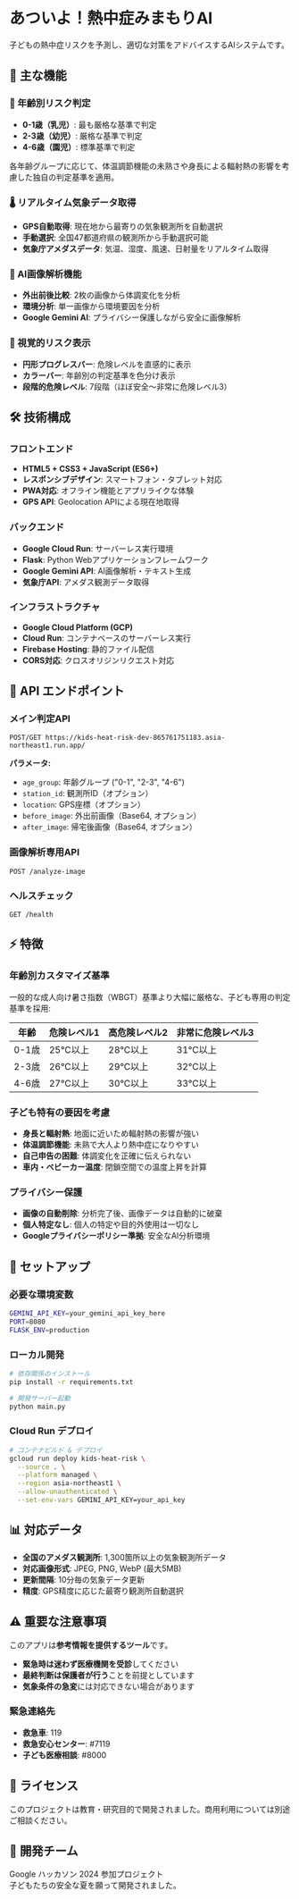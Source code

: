 # あついよ！熱中症みまもりAI

子どもの熱中症リスクを予測し、適切な対策をアドバイスするAIシステムです。

## 📱 主な機能

### 🎯 年齢別リスク判定
- **0-1歳（乳児）**: 最も厳格な基準で判定
- **2-3歳（幼児）**: 厳格な基準で判定  
- **4-6歳（園児）**: 標準基準で判定

各年齢グループに応じて、体温調節機能の未熟さや身長による輻射熱の影響を考慮した独自の判定基準を適用。

### 🌡️ リアルタイム気象データ取得
- **GPS自動取得**: 現在地から最寄りの気象観測所を自動選択
- **手動選択**: 全国47都道府県の観測所から手動選択可能
- **気象庁アメダスデータ**: 気温、湿度、風速、日射量をリアルタイム取得

### 📸 AI画像解析機能
- **外出前後比較**: 2枚の画像から体調変化を分析
- **環境分析**: 単一画像から環境要因を分析
- **Google Gemini AI**: プライバシー保護しながら安全に画像解析

### 🎨 視覚的リスク表示
- **円形プログレスバー**: 危険レベルを直感的に表示
- **カラーバー**: 年齢別の判定基準を色分け表示
- **段階的危険レベル**: 7段階（ほぼ安全～非常に危険レベル3）

## 🛠️ 技術構成

### フロントエンド
- **HTML5 + CSS3 + JavaScript (ES6+)**
- **レスポンシブデザイン**: スマートフォン・タブレット対応
- **PWA対応**: オフライン機能とアプリライクな体験
- **GPS API**: Geolocation APIによる現在地取得

### バックエンド
- **Google Cloud Run**: サーバーレス実行環境
- **Flask**: Python Webアプリケーションフレームワーク
- **Google Gemini API**: AI画像解析・テキスト生成
- **気象庁API**: アメダス観測データ取得

### インフラストラクチャ
- **Google Cloud Platform (GCP)**
- **Cloud Run**: コンテナベースのサーバーレス実行
- **Firebase Hosting**: 静的ファイル配信
- **CORS対応**: クロスオリジンリクエスト対応

## 🔧 API エンドポイント

### メイン判定API
```
POST/GET https://kids-heat-risk-dev-865761751183.asia-northeast1.run.app/
```

**パラメータ:**
- `age_group`: 年齢グループ ("0-1", "2-3", "4-6")
- `station_id`: 観測所ID（オプション）
- `location`: GPS座標（オプション）
- `before_image`: 外出前画像（Base64, オプション）
- `after_image`: 帰宅後画像（Base64, オプション）

### 画像解析専用API
```
POST /analyze-image
```

### ヘルスチェック
```
GET /health
```

## ⚡ 特徴

### 年齢別カスタマイズ基準
一般的な成人向け暑さ指数（WBGT）基準より大幅に厳格な、子ども専用の判定基準を採用:

| 年齢 | 危険レベル1 | 高危険レベル2 | 非常に危険レベル3 |
|------|------------|---------------|-------------------|
| 0-1歳 | 25°C以上 | 28°C以上 | 31°C以上 |
| 2-3歳 | 26°C以上 | 29°C以上 | 32°C以上 |
| 4-6歳 | 27°C以上 | 30°C以上 | 33°C以上 |

### 子ども特有の要因を考慮
- **身長と輻射熱**: 地面に近いため輻射熱の影響が強い
- **体温調節機能**: 未熟で大人より熱中症になりやすい
- **自己申告の困難**: 体調変化を正確に伝えられない
- **車内・ベビーカー温度**: 閉鎖空間での温度上昇を計算

### プライバシー保護
- **画像の自動削除**: 分析完了後、画像データは自動的に破棄
- **個人特定なし**: 個人の特定や目的外使用は一切なし
- **Googleプライバシーポリシー準拠**: 安全なAI分析環境

## 🚀 セットアップ

### 必要な環境変数
```bash
GEMINI_API_KEY=your_gemini_api_key_here
PORT=8080
FLASK_ENV=production
```

### ローカル開発
```bash
# 依存関係のインストール
pip install -r requirements.txt

# 開発サーバー起動
python main.py
```

### Cloud Run デプロイ
```bash
# コンテナビルド & デプロイ
gcloud run deploy kids-heat-risk \
  --source . \
  --platform managed \
  --region asia-northeast1 \
  --allow-unauthenticated \
  --set-env-vars GEMINI_API_KEY=your_api_key
```

## 📊 対応データ

- **全国のアメダス観測所**: 1,300箇所以上の気象観測所データ
- **対応画像形式**: JPEG, PNG, WebP (最大5MB)
- **更新間隔**: 10分毎の気象データ更新
- **精度**: GPS精度に応じた最寄り観測所自動選択

## ⚠️ 重要な注意事項

このアプリは**参考情報を提供するツール**です。

- **緊急時は迷わず医療機関を受診**してください
- **最終判断は保護者が行う**ことを前提としています
- **気象条件の急変**には対応できない場合があります

### 緊急連絡先
- **救急車**: 119
- **救急安心センター**: #7119
- **子ども医療相談**: #8000

## 📄 ライセンス

このプロジェクトは教育・研究目的で開発されました。商用利用については別途ご相談ください。

## 🤝 開発チーム

Google ハッカソン 2024 参加プロジェクト  
子どもたちの安全な夏を願って開発されました。

